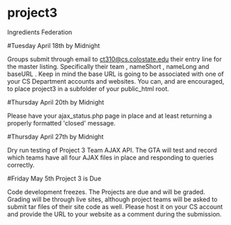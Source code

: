 # project3
Ingredients Federation


#Tuesday April 18th by Midnight

Groups submit through email to ct310@cs.colostate.edu their entry line for the master listing. Specifically their team , nameShort , nameLong and baseURL . Keep in mind the base URL is going to be associated with one of your CS Department accounts and websites. You can, and are encouraged, to place project3 in a subfolder of your public_html root.

#Thursday April 20th by Midnight

Please have your ajax_status.php page in place and at least returning a properly formatted 'closed' message.

#Thursday April 27th by Midnight

Dry run testing of Project 3 Team AJAX API. The GTA will test and record which teams have all four AJAX files in place and responding to queries correctly.

#Friday May 5th Project 3 is Due

Code development freezes. The Projects are due and will be graded. Grading will be through live sites, although project teams will be asked to submit tar files of their site code as well. Please host it on your CS account and provide the URL to your website as a comment during the submission.
